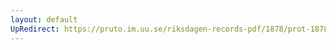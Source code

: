 ```yaml
---
layout: default
UpRedirect: https://pruto.im.uu.se/riksdagen-records-pdf/1878/prot-1878--ak--034/prot-1878--ak--034_021.pdf
---
```

